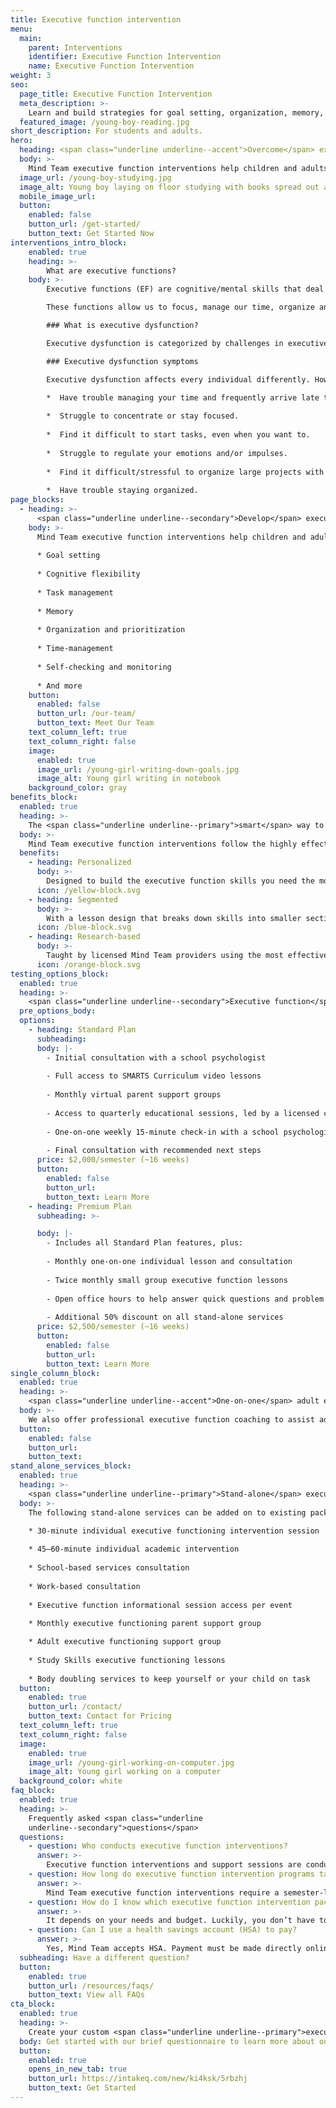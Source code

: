 ```yaml
---
title: Executive function intervention
menu:
  main:
    parent: Interventions
    identifier: Executive Function Intervention
    name: Executive Function Intervention
weight: 3
seo:
  page_title: Executive Function Intervention
  meta_description: >-
    Learn and build strategies for goal setting, organization, memory, self-regulation and other executive functions.
  featured_image: /young-boy-reading.jpg
short_description: For students and adults.
hero:
  heading: <span class="underline underline--accent">Overcome</span> executive function challenges.
  body: >-
    Mind Team executive function interventions help children and adults develop executive function skills that work with their unique mind and learning style.
  image_url: /young-boy-studying.jpg
  image_alt: Young boy laying on floor studying with books spread out around him
  mobile_image_url: 
  button:
    enabled: false
    button_url: /get-started/
    button_text: Get Started Now
interventions_intro_block:
    enabled: true
    heading: >-
        What are executive functions?
    body: >-
        Executive functions (EF) are cognitive/mental skills that deal with three (3) main brain functions: __working memory, flexible thinking__ and __self-control__. 

        These functions allow us to focus, manage our time, organize and prioritize tasks, remember instructions, regulate emotions and more. 

        ### What is executive dysfunction?

        Executive dysfunction is categorized by challenges in executive function skills that interfere with an individual’s functioning. Both children and adults can struggle with executive dysfunction, often a symptom of other neurodivergent conditions such as ADHD, autism and more.

        ### Executive dysfunction symptoms

        Executive dysfunction affects every individual differently. However, you or your child may be struggling with this condition if you:

        *  Have trouble managing your time and frequently arrive late to school, work and other important functions. 
        
        *  Struggle to concentrate or stay focused. 
        
        *  Find it difficult to start tasks, even when you want to. 
        
        *  Struggle to regulate your emotions and/or impulses. 
        
        *  Find it difficult/stressful to organize large projects with multiple tasks and deadlines. 
        
        *  Have trouble staying organized.
page_blocks:
  - heading: >-
      <span class="underline underline--secondary">Develop</span> executive function strategies.
    body: >-
      Mind Team executive function interventions help children and adults improve their lives and learning abilities by building key executive function skills, including: 
      
      * Goal setting 
      
      * Cognitive flexibility
      
      * Task management 
      
      * Memory 
      
      * Organization and prioritization
      
      * Time-management 
      
      * Self-checking and monitoring 
      
      * And more
    button:
      enabled: false
      button_url: /our-team/
      button_text: Meet Our Team
    text_column_left: true
    text_column_right: false
    image:
      enabled: true
      image_url: /young-girl-writing-down-goals.jpg
      image_alt: Young girl writing in notebook
    background_color: gray
benefits_block:
  enabled: true
  heading: >-
    The <span class="underline underline--primary">smart</span> way to build executive function skills.
  body: >-
    Mind Team executive function interventions follow the highly effective <a href="https://smarts-ef.org/" target="_blank" rel="nofollow noopener noreferrer">SMARTS curriculum</a> and individual coaching to provide each participant the most effective, personalized learning environment.
  benefits:
    - heading: Personalized 
      body: >-
        Designed to build the executive function skills you need the most, personalized to meet your unique needs and learning style.
      icon: /yellow-block.svg
    - heading: Segmented
      body: >-
        With a lesson design that breaks down skills into smaller sections, you will build upon your abilities as you learn.
      icon: /blue-block.svg
    - heading: Research-based
      body: >-
        Taught by licensed Mind Team providers using the most effective program, proven to build skills and lead to success both in and out of the classroom.
      icon: /orange-block.svg
testing_options_block:
  enabled: true
  heading: >-
    <span class="underline underline--secondary">Executive function</span> intervention packages for students
  pre_options_body:
  options:
    - heading: Standard Plan
      subheading:
      body: |-
        - Initial consultation with a school psychologist
        
        - Full access to SMARTS Curriculum video lessons
        
        - Monthly virtual parent support groups
        
        - Access to quarterly educational sessions, led by a licensed clinician 
        
        - One-on-one weekly 15-minute check-in with a school psychologist 
        
        - Final consultation with recommended next steps
      price: $2,000/semester (~16 weeks)
      button:
        enabled: false
        button_url: 
        button_text: Learn More
    - heading: Premium Plan
      subheading: >-

      body: |-
        - Includes all Standard Plan features, plus:
        
        - Monthly one-on-one individual lesson and consultation 
        
        - Twice monthly small group executive function lessons
        
        - Open office hours to help answer quick questions and problem solve
        
        - Additional 50% discount on all stand-alone services
      price: $2,500/semester (~16 weeks)
      button:
        enabled: false
        button_url: 
        button_text: Learn More
single_column_block:
  enabled: true
  heading: >-
    <span class="underline underline--accent">One-on-one</span> adult executive function coaching
  body: >-
    We also offer professional executive function coaching to assist adults struggling with executive dysfunction. Schedule an initial consultation to develop the custom treatment plan that’s best for you and your needs.
  button:
    enabled: false
    button_url: 
    button_text: 
stand_alone_services_block: 
  enabled: true
  heading: >-
    <span class="underline underline--primary">Stand-alone</span> executive function support services
  body: >-
    The following stand-alone services can be added on to existing packages or purchased individually. 

    * 30-minute individual executive functioning intervention session
    
    * 45–60-minute individual academic intervention 
    
    * School-based services consultation 
    
    * Work-based consultation 
    
    * Executive function informational session access per event 
    
    * Monthly executive functioning parent support group

    * Adult executive functioning support group 
    
    * Study Skills executive functioning lessons
    
    * Body doubling services to keep yourself or your child on task
  button:
    enabled: true
    button_url: /contact/
    button_text: Contact for Pricing
  text_column_left: true
  text_column_right: false
  image:
    enabled: true
    image_url: /young-girl-working-on-computer.jpg
    image_alt: Young girl working on a computer
  background_color: white
faq_block:
  enabled: true
  heading: >-
    Frequently asked <span class="underline
    underline--secondary">questions</span>
  questions:
    - question: Who conducts executive function interventions?
      answer: >-
        Executive function interventions and support sessions are conducted by skilled interventionists and school psychologists who fit your unique needs.
    - question: How long do executive function intervention programs take to complete?
      answer: >-
        Mind Team executive function interventions require a semester-long commitment (about 16 weeks).
    - question: How do I know which executive function intervention package to choose?
      answer: >-
        It depends on your needs and budget. Luckily, you don’t have to figure it out all on your own. After filling out our brief questionnaire, we’ll help you determine which executive function intervention program or service best fits your needs.
    - question: Can I use a health savings account (HSA) to pay?
      answer: >-
        Yes, Mind Team accepts HSA. Payment must be made directly online; we do not invoice third parties.
  subheading: Have a different question?
  button:
    enabled: true
    button_url: /resources/faqs/
    button_text: View all FAQs
cta_block:
  enabled: true
  heading: >-
    Create your custom <span class="underline underline--primary">executive function</span> support program.
  body: Get started with our brief questionnaire to learn more about our additional executive function support services and flexible options that fit your budget and needs.
  button:
    enabled: true
    opens_in_new_tab: true
    button_url: https://intakeq.com/new/ki4ksk/5rbzhj
    button_text: Get Started
---
```

